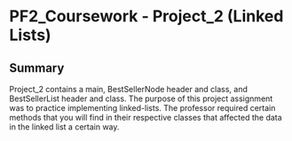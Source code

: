 # PF2_Coursework - Project_2 (Linked Lists)
## Summary

Project_2 contains a main, BestSellerNode header and class, and BestSellerList header and class. The purpose of this project assignment was to practice implementing
linked-lists. The professor required certain methods that you will find in their respective classes that affected the data in the linked list a certain way.
